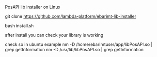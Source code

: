 PosAPI lib installer on Linux


git clone https://github.com/lambda-platform/ebarimt-lib-installer

bash install.sh

after install you can check your library is working

check so in ubuntu example
nm -D /home/ebarimtuser/app/libPosAPI.so | grep getInformation
nm -D /usr/lib/libPosAPI.so | grep getInformation